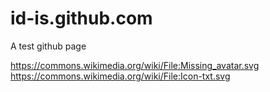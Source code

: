 # id-is.github.com

A test github page

https://commons.wikimedia.org/wiki/File:Missing_avatar.svg
https://commons.wikimedia.org/wiki/File:Icon-txt.svg